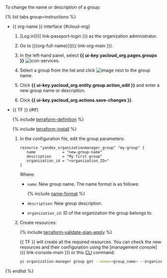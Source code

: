 To change the name or description of a group:

{% list tabs group=instructions %}

- {{ org-name }} interface {#cloud-org}

   1. [Log in]({{ link-passport-login }}) as the organization administrator.

   1. Go to [{{org-full-name}}]({{ link-org-main }}).

   1. In the left-hand panel, select **{{ ui-key.yacloud_org.pages.groups }}** ![icon-services](../../_assets/console-icons/persons.svg).

   1. Select a group from the list and click ![image](../../_assets/console-icons/ellipsis.svg) next to the group name.

   1. Click **{{ ui-key.yacloud_org.entity.group.action_edit }}** and enter a new group name or description.

   1. Click **{{ ui-key.yacloud_org.actions.save-changes }}**.

- {{ TF }} {#tf}

   {% include [terraform-definition](../../_tutorials/terraform-definition.md) %}

   {% include [terraform-install](../../_includes/terraform-install.md) %}

   1. In the configuration file, edit the group parameters:

      ```hcl
      resource "yandex_organizationmanager_group" "my-group" {
         name            = "new-group-name"
         description     = "My first group"
         organization_id = "<organization_ID>"
      }
      ```

      Where:

      * `name`: New group name. The name format is as follows:

         {% include [name-format](../../_includes/name-format.md) %}

      * `description`: New group description.
      * `organization_id`: ID of the organization the group belongs to.

   1. Create resources:

      {% include [terraform-validate-plan-apply](../../_tutorials/terraform-validate-plan-apply.md) %}

      {{ TF }} will create all the required resources. You can check the new resources and their configuration using the [management console]({{ link-console-main }}) or this [CLI](../../cli/quickstart.md) command:

      ```bash
      yc organization-manager group get --name=<group_name> --organization-id=<organization_ID>
      ```

{% endlist %}